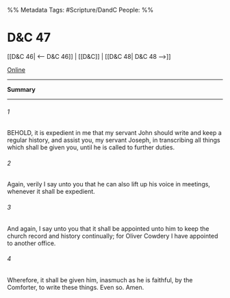 %% Metadata
Tags: #Scripture/DandC
People: 
%%
# D&C 47
[[D&C 46| <-- D&C 46]] | [[D&C]] | [[D&C 48| D&C 48 -->]]

[Online](https://churchofjesuschrist.org/study/scriptures/dc-testament/dc/47?lang=eng)

---
__Summary__



---
###### 1
BEHOLD, it is expedient in me that my servant John should write and keep a regular history, and assist you, my servant Joseph, in transcribing all things which shall be given you, until he is called to further duties.
###### 2
Again, verily I say unto you that he can also lift up his voice in meetings, whenever it shall be expedient.
###### 3
And again, I say unto you that it shall be appointed unto him to keep the church record and history continually; for Oliver Cowdery I have appointed to another office.
###### 4
Wherefore, it shall be given him, inasmuch as he is faithful, by the Comforter, to write these things. Even so. Amen.




